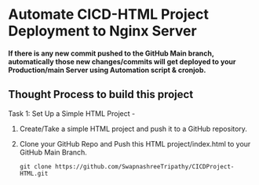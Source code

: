 # Automate CICD-HTML Project Deployment to Nginx Server 

#### If there is any new commit pushed to the GitHub Main branch, automatically those new changes/commits will get deployed to your Production/main Server using Automation script & cronjob.

## Thought Process to build this project

Task 1: Set Up a Simple HTML Project -
 1.	Create/Take a simple HTML project and push it to a GitHub repository.
 2.	Clone your GitHub Repo and Push this HTML project/index.html to your GitHub Main Branch.

      ``git clone https://github.com/SwapnashreeTripathy/CICDProject-HTML.git``
      
   	
   	

